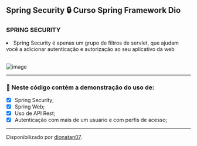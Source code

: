 <h2>
Spring Security &#128274; Curso Spring Framework Dio
</h2>

<h3>SPRING SECURITY</h3>
<li>Spring Security é apenas um grupo de filtros de servlet, que ajudam você a adicionar autenticação e autorização ao seu aplicativo da web</li>
<br>

![image](https://user-images.githubusercontent.com/103437425/204409525-5900fe2e-d8ef-48ce-b8d4-06940c516cd5.png)
<hr>

<h3>
🛑 Neste código contém a demonstração do uso de:
</h3>

- [x] Spring Security;
- [x] Spring Web;
- [x] Uso de API Rest;
- [x] Autenticação com mais de um usuário e com perfis de acesso;

----------------------

Disponibilizado por [dionatan07](https://www.linkedin.com/in/dionatandeandrade/ "LinkedIn").
